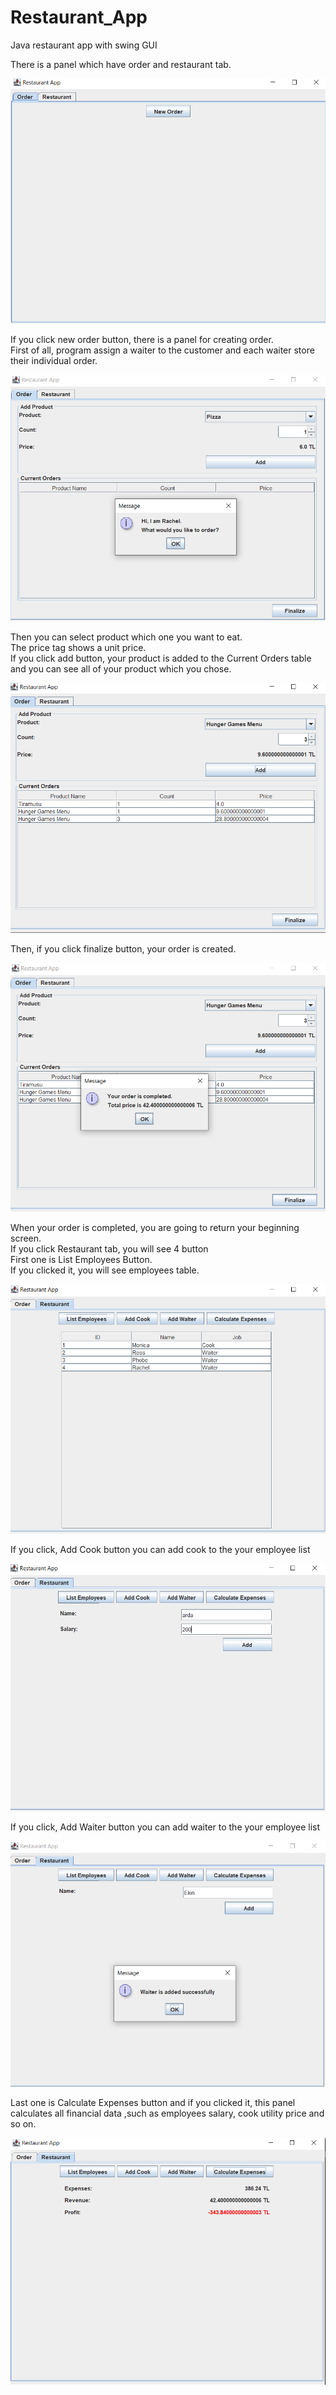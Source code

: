 # Restaurant_App
Java restaurant app with swing GUI

There is a panel which have order and restaurant tab.<br>

![alt text](src/Readme_pic/Capture.PNG)

If you click new order button, there is a panel for creating order.<br>
First of all, program assign a waiter to the customer and each waiter store their individual order.


![alt text](src/Readme_pic/order.PNG)

Then you can select product which one you want to eat.<br>
The price tag shows a unit price.<br>
If you click add button, your product is added to the Current Orders table and you can see all of your product which you chose.

![alt text](src/Readme_pic/ordered.PNG)

Then, if you click finalize button, your order is created.

![alt text](src/Readme_pic/createdOrder.PNG)

When your order is completed, you are going to return your beginning screen.<br>
If you click Restaurant tab, you will see 4 button<br>
First one is List Employees Button.<br>
If you clicked it, you will see employees table.<br>

![alt text](src/Readme_pic/listEmployee.PNG)

If you click, Add Cook button you can add cook to the your employee list<br>

![alt text](src/Readme_pic/addCook.PNG)

If you click, Add Waiter button you can add waiter to the your employee list<br>

![alt text](src/Readme_pic/addWaiter.PNG)

Last one is Calculate Expenses button and if you clicked it, this panel calculates all financial data ,such as employees salary, cook utility price and so on.

![alt text](src/Readme_pic/calculateRevenue.PNG)




